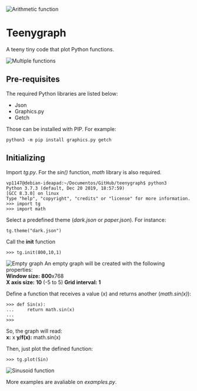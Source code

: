 ![Arithmetic function](arit.png)

# Teenygraph
A teeny tiny code that plot Python functions.

![Multiple functions](multiple2.png)

## Pre-requisites
The required Python libraries are listed below:

- Json
- Graphics.py
- Getch

Those can be installed with PIP. For example:
```
python3 -m pip install graphics.py getch
```

## Initializing
Import _tg.py_. For the _sin()_ function, _math_ library is also required.

```
vp1147@debian-ideapad:~/Documentos/GitHub/teenygraph$ python3
Python 3.7.3 (default, Dec 20 2019, 18:57:59) 
[GCC 8.3.0] on linux
Type "help", "copyright", "credits" or "license" for more information.
>>> import tg
>>> import math
```

Select a predefined theme (_dark.json_ or _paper.json_). For instance:

```
tg.theme("dark.json")
```

Call the **init** function
```
>>> tg.init(800,10,1)
```
![Empty graph](empty_graph.png)
An empty graph will be created with the following properties:  
**Window size:** 	**800**x768  
**X axis size:** 	**10** (-5 to 5)
**Grid interval:** 	**1** 

Define a function that receives a value (_x_) and returns another (_math.sin(x)_):  
```
>>> def Sin(x):
...     return math.sin(x)
...
>>>
```
So, the graph will read:  
**x:** x
**y/f(x):** math.sin(x)  

Then, just plot the defined function:
```
>>> tg.plot(Sin)
```
![Sinusoid function](sin.png)

More examples are avaliable on _examples.py_.
